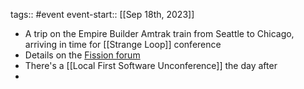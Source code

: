tags:: #event
event-start:: [[Sep 18th, 2023]]

- A trip on the Empire Builder Amtrak train from Seattle to Chicago, arriving in time for [[Strange Loop]] conference
- Details on the [Fission forum](https://talk.fission.codes/t/trainjam-2023/4789)
- There's a [[Local First Software Unconference]] the day after
-